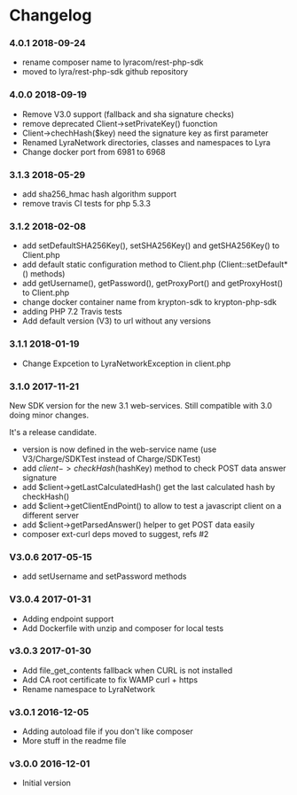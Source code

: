 # Changelog

### 4.0.1 2018-09-24

- rename composer name to lyracom/rest-php-sdk
- moved to lyra/rest-php-sdk github repository

### 4.0.0 2018-09-19

- Remove V3.0 support (fallback and sha signature checks)
- remove deprecated Client->setPrivateKey() fuonction
- Client->chechHash($key) need the signature key as first parameter
- Renamed LyraNetwork directories, classes and namespaces to Lyra
- Change docker port from 6981 to 6968

### 3.1.3 2018-05-29

- add sha256_hmac hash algorithm support
- remove travis CI tests for php 5.3.3

### 3.1.2 2018-02-08

- add setDefaultSHA256Key(), setSHA256Key() and getSHA256Key() to Client.php
- add default static configuration method to Client.php (Client::setDefault*() methods)
- add getUsername(), getPassword(), getProxyPort() and getProxyHost() to Client.php
- change docker container name from krypton-sdk to krypton-php-sdk
- adding PHP 7.2 Travis tests
- Add default version (V3) to url without any versions

### 3.1.1 2018-01-19

- Change Expcetion to LyraNetworkException in client.php

### 3.1.0 2017-11-21

New SDK version for the new 3.1 web-services.
Still compatible with 3.0 doing minor changes.

It's a release candidate.

- version is now defined in the web-service name (use V3/Charge/SDKTest instead of Charge/SDKTest)
- add $client->checkHash($hashKey) method to check POST data answer signature
- add $client->getLastCalculatedHash() get the last calculated hash by checkHash()
- add $client->getClientEndPoint() to allow to test a javascript client on a different server
- add $client->getParsedAnswer() helper to get POST data easily 
- composer ext-curl deps moved to suggest, refs #2

### V3.0.6 2017-05-15

- add setUsername and setPassword methods

### V3.0.4 2017-01-31

- Adding endpoint support
- Add Dockerfile with unzip and composer for local tests

### v3.0.3 2017-01-30

- Add file_get_contents fallback when CURL is not installed
- Add CA root certificate to fix WAMP curl + https 
- Rename namespace to LyraNetwork

### v3.0.1 2016-12-05

- Adding autoload file if you don't like composer
- More stuff in the readme file

### v3.0.0 2016-12-01

- Initial version